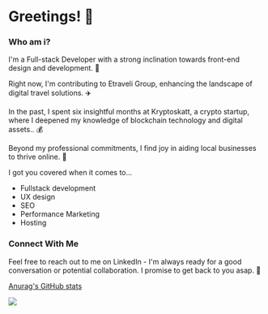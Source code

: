 # Greetings! 👋

### Who am i?
I'm a Full-stack Developer with a strong inclination towards front-end design and development. 🎨

Right now, I'm contributing to Etraveli Group, enhancing the landscape of digital travel solutions. ✈️

In the past, I spent six insightful months at Kryptoskatt, a crypto startup, where I deepened my knowledge of blockchain technology and digital assets.. 💰

Beyond my professional commitments, I find joy in aiding local businesses to thrive online. 🏢

I got you covered when it comes to... 
* Fullstack development
* UX design
* SEO
* Performance Marketing 
* Hosting 

### Connect With Me
Feel free to reach out to me on LinkedIn - I'm always ready for a good conversation or potential collaboration.
I promise to get back to you asap. 🤙

[Anurag's GitHub stats](https://github-readme-stats.vercel.app/api?username=thomaslaukkanen&show_icons=true&theme=radical)


<!--
# 👋 Hi and welcome to my Github page!


### Who am i?

Fullstack developer specialized in the frontend 🎨 

I'm currently working at Etraveli Group. ✈️

I have been at a startup called Kryptoskatt for 6 months. 💰

And I like to help local businesses to succeed on the web. 🏢
  
### Want to get in touch?
Lets talk at [Linkedin](https://www.linkedin.com/in/tholau) and i promise to get back to you asap. 🤙


![Anurag's GitHub stats](https://github-readme-stats.vercel.app/api?username=thomaslaukkanen&show_icons=true&theme=radical)
<!--
## Skills i have acquired so far...or that i have some experience in🤩
- React, React-native, Vue
- Figma & Adobe XD  
- GIT, Github & Bitbucket 
- GraphQL 
- Jest, React-testing-library, TestCafé
- Javascript,Typescript, PHP
- Java
- Next.js & Gatsby.js
- Jenkins 
- Firebase
- Marketing and Video recording/editing 
- WooCommerce & Shopify 
- MERN, LAMP & JAM Stack 
- noSQL & SQL databases 
- Node.js & Express.js 
- A11Y
- Semantic HTML
- UX & UI Design
- Photoshop & Illustrator 
- Jira, Miro, Agile methodologies and SCRUM
- Emotion & Styled Components, Tailwind, Vanilla extract, Bootstrap, SCSS, CSS
- Design system with Storybook 
- Netlify & Gatsby Cloud 
- Google Analytics, Google Ads & My Business 
- Facebook Ads & Meta portal
- SEO
- Linux
- CMS systems like Wordpress, Contentful, Sanity
- Wordpress plugin development
- Netlify, Gatsby Cloud
- CI/CD
- DNS records and server setup
- Site optimization

-->

![](https://api.visitorbadge.io/api/VisitorHit?user=thomaslaukkanen&repo=github-visitors-badge&countColor=%237B1E7A)



<!--
**ThomasLaukkanen/ThomasLaukkanen** is a ✨ _special_ ✨ repository because its `README.md` (this file) appears on your GitHub profile.

Here are some ideas to get you started:

- 🔭 I’m currently working on ...
- 🌱 I’m currently learning ...
- 👯 I’m looking to collaborate on ...
- 🤔 I’m looking for help with ...
- 💬 Ask me about ...
- 📫 How to reach me: ...
- 😄 Pronouns: ...
- ⚡ Fun fact: ...
-->

